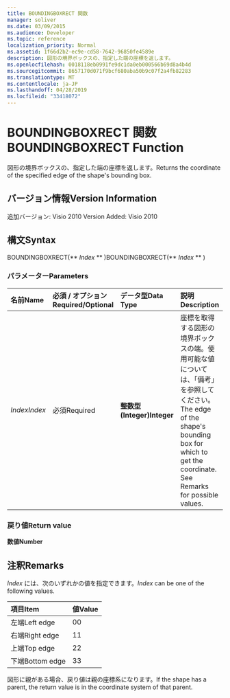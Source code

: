 ```yaml
---
title: BOUNDINGBOXRECT 関数
manager: soliver
ms.date: 03/09/2015
ms.audience: Developer
ms.topic: reference
localization_priority: Normal
ms.assetid: 1f66d2b2-ec9e-cd58-7642-96850fe4589e
description: 図形の境界ボックスの、指定した端の座標を返します。
ms.openlocfilehash: 0018118eb0991fe9dc1da0eb000566b69d8a4b4d
ms.sourcegitcommit: 8657170d071f9bcf680aba50b9c07f2a4fb82283
ms.translationtype: MT
ms.contentlocale: ja-JP
ms.lasthandoff: 04/28/2019
ms.locfileid: "33418072"
---
```

# <a name="boundingboxrect-function"></a><span data-ttu-id="8438e-103">BOUNDINGBOXRECT 関数</span><span class="sxs-lookup"><span data-stu-id="8438e-103">BOUNDINGBOXRECT Function</span></span>

<span data-ttu-id="8438e-104">図形の境界ボックスの、指定した端の座標を返します。</span><span class="sxs-lookup"><span data-stu-id="8438e-104">Returns the coordinate of the specified edge of the shape's bounding box.</span></span>
  
## <a name="version-information"></a><span data-ttu-id="8438e-105">バージョン情報</span><span class="sxs-lookup"><span data-stu-id="8438e-105">Version Information</span></span>

<span data-ttu-id="8438e-106">追加バージョン: Visio 2010
</span><span class="sxs-lookup"><span data-stu-id="8438e-106">Version Added: Visio 2010</span></span> 
  
## <a name="syntax"></a><span data-ttu-id="8438e-107">構文</span><span class="sxs-lookup"><span data-stu-id="8438e-107">Syntax</span></span>

<span data-ttu-id="8438e-108">BOUNDINGBOXRECT(\*\* *Index* \*\* )</span><span class="sxs-lookup"><span data-stu-id="8438e-108">BOUNDINGBOXRECT(\*\* *Index* \*\* )</span></span> 
  
### <a name="parameters"></a><span data-ttu-id="8438e-109">パラメーター</span><span class="sxs-lookup"><span data-stu-id="8438e-109">Parameters</span></span>

|<span data-ttu-id="8438e-110">**名前**</span><span class="sxs-lookup"><span data-stu-id="8438e-110">**Name**</span></span>|<span data-ttu-id="8438e-111">**必須 / オプション**</span><span class="sxs-lookup"><span data-stu-id="8438e-111">**Required/Optional**</span></span>|<span data-ttu-id="8438e-112">**データ型**</span><span class="sxs-lookup"><span data-stu-id="8438e-112">**Data Type**</span></span>|<span data-ttu-id="8438e-113">**説明**</span><span class="sxs-lookup"><span data-stu-id="8438e-113">**Description**</span></span>|
|:-----|:-----|:-----|:-----|
| <span data-ttu-id="8438e-114">_Index_</span><span class="sxs-lookup"><span data-stu-id="8438e-114">_Index_</span></span> <br/> |<span data-ttu-id="8438e-115">必須</span><span class="sxs-lookup"><span data-stu-id="8438e-115">Required</span></span>  <br/> |<span data-ttu-id="8438e-116">**整数型 (Integer)**</span><span class="sxs-lookup"><span data-stu-id="8438e-116">**Integer**</span></span> <br/> |<span data-ttu-id="8438e-p101">座標を取得する図形の境界ボックスの端。使用可能な値については、「備考」を参照してください。</span><span class="sxs-lookup"><span data-stu-id="8438e-p101">The edge of the shape's bounding box for which to get the coordinate. See Remarks for possible values.</span></span>  <br/> |
   
### <a name="return-value"></a><span data-ttu-id="8438e-119">戻り値</span><span class="sxs-lookup"><span data-stu-id="8438e-119">Return value</span></span>

 <span data-ttu-id="8438e-120">**数値**</span><span class="sxs-lookup"><span data-stu-id="8438e-120">**Number**</span></span>
  
## <a name="remarks"></a><span data-ttu-id="8438e-121">注釈</span><span class="sxs-lookup"><span data-stu-id="8438e-121">Remarks</span></span>

 <span data-ttu-id="8438e-122">*Index*  には、次のいずれかの値を指定できます。</span><span class="sxs-lookup"><span data-stu-id="8438e-122">*Index*  can be one of the following values.</span></span> 
  
|<span data-ttu-id="8438e-123">**項目**</span><span class="sxs-lookup"><span data-stu-id="8438e-123">**Item**</span></span>|<span data-ttu-id="8438e-124">**値**</span><span class="sxs-lookup"><span data-stu-id="8438e-124">**Value**</span></span>|
|:-----|:-----|
|<span data-ttu-id="8438e-125">左端</span><span class="sxs-lookup"><span data-stu-id="8438e-125">Left edge</span></span>  <br/> |<span data-ttu-id="8438e-126">0</span><span class="sxs-lookup"><span data-stu-id="8438e-126">0</span></span>  <br/> |
|<span data-ttu-id="8438e-127">右端</span><span class="sxs-lookup"><span data-stu-id="8438e-127">Right edge</span></span>  <br/> |<span data-ttu-id="8438e-128">1</span><span class="sxs-lookup"><span data-stu-id="8438e-128">1</span></span>  <br/> |
|<span data-ttu-id="8438e-129">上端</span><span class="sxs-lookup"><span data-stu-id="8438e-129">Top edge</span></span>  <br/> |<span data-ttu-id="8438e-130">2</span><span class="sxs-lookup"><span data-stu-id="8438e-130">2</span></span>  <br/> |
|<span data-ttu-id="8438e-131">下端</span><span class="sxs-lookup"><span data-stu-id="8438e-131">Bottom edge</span></span>  <br/> |<span data-ttu-id="8438e-132">3</span><span class="sxs-lookup"><span data-stu-id="8438e-132">3</span></span>  <br/> |
   
<span data-ttu-id="8438e-133">図形に親がある場合、戻り値は親の座標系になります。</span><span class="sxs-lookup"><span data-stu-id="8438e-133">If the shape has a parent, the return value is in the coordinate system of that parent.</span></span>
  

